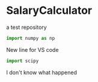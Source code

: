# SalaryCalculator
a test repository

```python
import numpy as np
```

New line for VS code
```python
import scipy
```

I don't know what happened